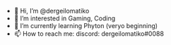 - 👋 Hi, I’m @dergeilomatiko
- 👀 I’m interested in Gaming, Coding 
- 🌱 I’m currently learning Phyton (veryo beginning)  
- 📫 How to reach me: discord: dergeilomatiko#0088

